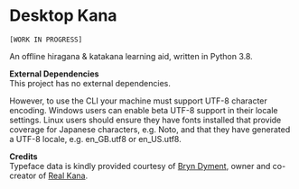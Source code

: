 # Desktop Kana
`[WORK IN PROGRESS]`

An offline hiragana &amp; katakana learning aid, written in Python 3.8.

**External Dependencies**  
This project has no external dependencies.  
  
However, to use the CLI your machine must support UTF-8 character encoding.  Windows users can enable beta UTF-8 support in their locale settings.  Linux users should ensure they have fonts installed that provide coverage for Japanese characters, e.g. Noto, and that they have generated a UTF-8 locale, e.g. en_GB.utf8 or en_US.utf8.  
  
  
**Credits**  
Typeface data is kindly provided courtesy of [Bryn Dyment](https://hoologic.io/bryn/), owner and co-creator of [Real Kana](https://realkana.com/).
